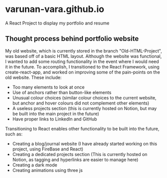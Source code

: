 # varunan-vara.github.io

A React Project to display my portfolio and resume

## Thought process behind portfolio website

My old website, which is currently stored in the branch "Old-HTML-Project", was based off of a basic HTML layout. Although the website was functional, I wanted to add some routing functionality in the event where I would need it in the future. To accomplish, I transitioned to the React Framework, using create-react-app, and worked on improving some of the pain-points on the old website. These include:
 - Too many elements to look at once
 - Use of anchors rather than button-like elements
 - Unusual colour choices (similar colour choices to the current website, but anchor and hover colours did not complement other elements)
 - A useless projects section (this is currently hosted on Notion, but may be built into the main project in the future)
 - Have proper links to LinkedIn and GitHub

Transitioning to React enables other functionality to be built into the future, such as:
 - Creating a blog/journal website (I have already started working on this project, using FireBase and React)
 - Creating a dedicated projects section (This is currently hosted on Notion, as tagging and hyperlinks are easier to manage here)
 - Creating a dark mode
 - Creating animations using three js

